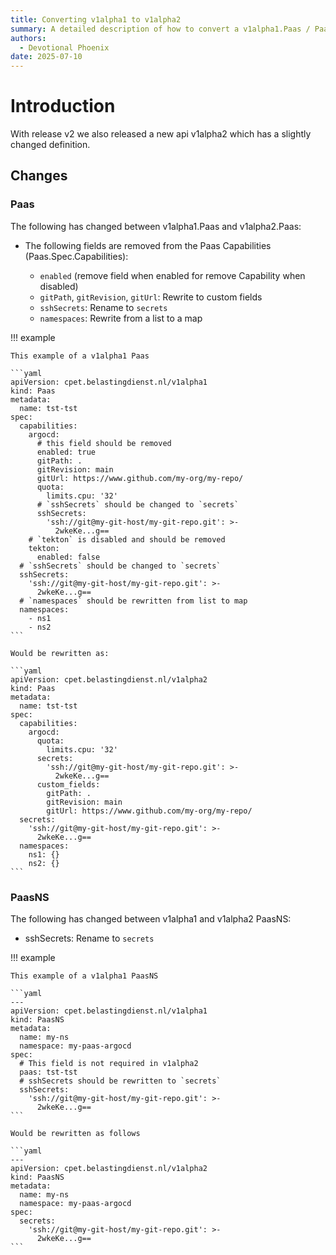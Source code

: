 ```yaml
---
title: Converting v1alpha1 to v1alpha2
summary: A detailed description of how to convert a v1alpha1.Paas / PaasNS to v1alpha2.Paas / PaasNS.
authors:
  - Devotional Phoenix
date: 2025-07-10
---
```


# Introduction

With release v2 we also released a new api v1alpha2 which has a slightly changed definition.

## Changes

### Paas

The following has changed between v1alpha1.Paas and v1alpha2.Paas:

- The following fields are removed from the Paas Capabilities (Paas.Spec.Capabilities):

    - `enabled` (remove field when enabled for remove Capability when disabled)
    - `gitPath`, `gitRevision`, `gitUrl`: Rewrite to custom fields
    - `sshSecrets`: Rename to `secrets`
    - `namespaces`: Rewrite from a list to a map

!!! example

    This example of a v1alpha1 Paas

    ```yaml
    apiVersion: cpet.belastingdienst.nl/v1alpha1
    kind: Paas
    metadata:
      name: tst-tst
    spec:
      capabilities:
        argocd:
          # this field should be removed
          enabled: true
          gitPath: .
          gitRevision: main
          gitUrl: https://www.github.com/my-org/my-repo/
          quota:
            limits.cpu: '32'
          # `sshSecrets` should be changed to `secrets`
          sshSecrets:
            'ssh://git@my-git-host/my-git-repo.git': >-
              2wkeKe...g==
        # `tekton` is disabled and should be removed
        tekton:
          enabled: false
      # `sshSecrets` should be changed to `secrets`
      sshSecrets:
        'ssh://git@my-git-host/my-git-repo.git': >-
          2wkeKe...g==
      # `namespaces` should be rewritten from list to map
      namespaces:
        - ns1
        - ns2
    ```

    Would be rewritten as:

    ```yaml
    apiVersion: cpet.belastingdienst.nl/v1alpha2
    kind: Paas
    metadata:
      name: tst-tst
    spec:
      capabilities:
        argocd:
          quota:
            limits.cpu: '32'
          secrets:
            'ssh://git@my-git-host/my-git-repo.git': >-
              2wkeKe...g==
          custom_fields:
            gitPath: .
            gitRevision: main
            gitUrl: https://www.github.com/my-org/my-repo/
      secrets:
        'ssh://git@my-git-host/my-git-repo.git': >-
          2wkeKe...g==
      namespaces:
        ns1: {}
        ns2: {}
    ```

### PaasNS

The following has changed between v1alpha1 and v1alpha2 PaasNS:

- sshSecrets: Rename to `secrets`

!!! example

    This example of a v1alpha1 PaasNS

    ```yaml
    ---
    apiVersion: cpet.belastingdienst.nl/v1alpha1
    kind: PaasNS
    metadata:
      name: my-ns
      namespace: my-paas-argocd
    spec:
      # This field is not required in v1alpha2
      paas: tst-tst
      # sshSecrets should be rewritten to `secrets`
      sshSecrets:
        'ssh://git@my-git-host/my-git-repo.git': >-
          2wkeKe...g==
    ```

    Would be rewritten as follows

    ```yaml
    ---
    apiVersion: cpet.belastingdienst.nl/v1alpha2
    kind: PaasNS
    metadata:
      name: my-ns
      namespace: my-paas-argocd
    spec:
      secrets:
        'ssh://git@my-git-host/my-git-repo.git': >-
          2wkeKe...g==
    ```